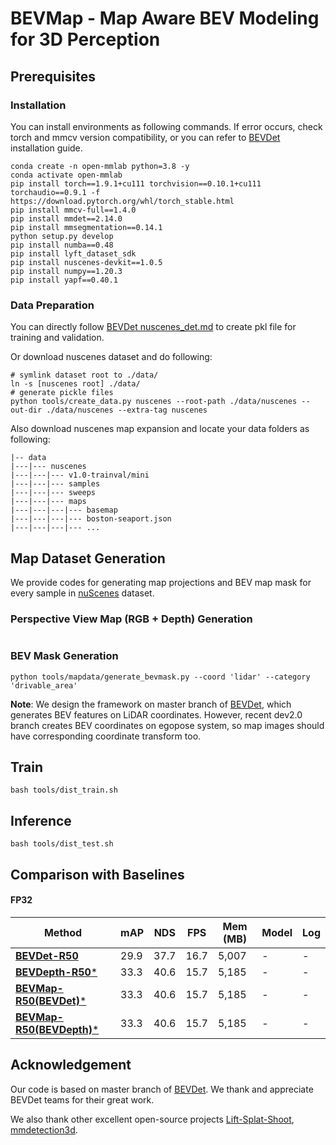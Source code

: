 # BEVMap - Map Aware BEV Modeling for 3D Perception

## Prerequisites

### Installation
 You can install environments as following commands. If error occurs, check torch and mmcv version compatibility, or you can refer to [BEVDet](https://github.com/HuangJunJie2017/BEVDet/blob/master/docs/getting_started.md) installation guide.  
```
conda create -n open-mmlab python=3.8 -y
conda activate open-mmlab
pip install torch==1.9.1+cu111 torchvision==0.10.1+cu111 torchaudio==0.9.1 -f https://download.pytorch.org/whl/torch_stable.html
pip install mmcv-full==1.4.0
pip install mmdet==2.14.0
pip install mmsegmentation==0.14.1
python setup.py develop 
pip install numba==0.48
pip install lyft_dataset_sdk
pip install nuscenes-devkit==1.0.5
pip install numpy==1.20.3
pip install yapf==0.40.1
```

### Data Preparation
You can directly follow [BEVDet nuscenes_det.md](https://github.com/HuangJunJie2017/BEVDet/blob/dev2.0/docs/en/datasets/nuscenes_det.md) to create pkl file for training and validation. 

Or download nuscenes dataset and do following: 

```
# symlink dataset root to ./data/
ln -s [nuscenes root] ./data/
# generate pickle files 
python tools/create_data.py nuscenes --root-path ./data/nuscenes --out-dir ./data/nuscenes --extra-tag nuscenes
```

Also download nuscenes map expansion and locate your data folders as following: 
```
|-- data
|---|--- nuscenes
|---|---|--- v1.0-trainval/mini 
|---|---|--- samples 
|---|---|--- sweeps
|---|---|--- maps 
|---|---|---|--- basemap 
|---|---|---|--- boston-seaport.json
|---|---|---|--- ...
```

## Map Dataset Generation
We provide codes for generating map projections and BEV map mask for every sample in [nuScenes](https://www.nuscenes.org/?externalData=all&mapData=all&modalities=Any) dataset. 

### Perspective View Map (RGB + Depth) Generation
```
```

### BEV Mask Generation 
```
python tools/mapdata/generate_bevmask.py --coord 'lidar' --category 'drivable_area'
```

__Note__: We design the framework on master branch of [BEVDet](https://github.com/HuangJunJie2017/BEVDet/tree/master), which generates BEV features on LiDAR coordinates. However, recent dev2.0 branch creates BEV coordinates on egopose system, so map images should have corresponding coordinate transform too. 



## Train 
```
bash tools/dist_train.sh 
```
## Inference 
```
bash tools/dist_test.sh 
```
## Comparison with Baselines
#### FP32
| Method            | mAP      | NDS     | FPS    |Mem (MB) |   Model | Log
|--------|----------|---------|--------|-------------|-----|-------|
| [**BEVDet-R50**](configs/bevdet/bevdet-r50.py)       | 29.9     | 37.7    | 16.7   | 5,007  | - | -
| [**BEVDepth-R50***](configs/bevdepth/bevdepth-r50.py) | 33.3     | 40.6    | 15.7   |5,185| - | -
| [**BEVMap-R50(BEVDet)***](configs/bevmap/bevmap-r50.py) | 33.3     | 40.6    | 15.7   |5,185| - | -
| [**BEVMap-R50(BEVDepth)***](configs/bevmap/bevmap-r50.py) | 33.3     | 40.6    | 15.7   |5,185| - | -


## Acknowledgement 

Our code is based on master branch of [BEVDet](https://github.com/HuangJunJie2017/BEVDet/tree/master). We thank and appreciate BEVDet teams for their great work. 

We also thank other excellent open-source projects [Lift-Splat-Shoot](https://github.com/nv-tlabs/lift-splat-shoot), [mmdetection3d](https://github.com/open-mmlab/mmdetection3d).